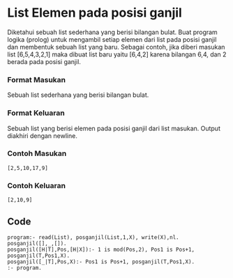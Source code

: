 # List Elemen pada posisi ganjil

Diketahui sebuah list sederhana yang berisi bilangan bulat. Buat program logika (prolog) untuk mengambil setiap elemen dari list pada posisi ganjil dan membentuk sebuah list yang baru. Sebagai contoh, jika diberi masukan list [6,5,4,3,2,1] maka dibuat list baru yaitu [6,4,2] karena bilangan 6,4, dan 2 berada pada posisi ganjil.

### Format Masukan
Sebuah list sederhana yang berisi bilangan bulat.

### Format Keluaran
Sebuah list yang berisi elemen pada posisi ganjil dari list masukan. Output diakhiri dengan newline.

### Contoh Masukan
```
[2,5,10,17,9]
```

### Contoh Keluaran
```
[2,10,9]
```

## Code
```
program:- read(List), posganjil(List,1,X), write(X),nl.
posganjil([],_,[]).
posganjil([H|T],Pos,[H|X]):- 1 is mod(Pos,2), Pos1 is Pos+1, posganjil(T,Pos1,X).
posganjil([_|T],Pos,X):- Pos1 is Pos+1, posganjil(T,Pos1,X).
:- program.
```
